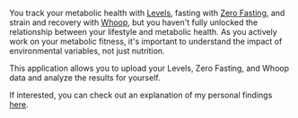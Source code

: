 You track your metabolic health with [Levels](https://www.levelshealth.com/),
fasting with [Zero Fasting](https://www.zerofasting.com/),
and strain and recovery with [Whoop](https://www.whoop.com/), 
but you haven't fully unlocked the relationship between your lifestyle and metabolic health.
As you actively work on your metabolic fitness, 
it's important to understand the impact of environmental variables, not just nutrition.

This application allows you to upload your Levels, Zero Fasting, and Whoop data and analyze the results for yourself.

If interested, you can check out an explanation of my personal findings 
[here](https://twitter.com/j_b_pauly/status/1352729344960032770?s=20).